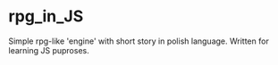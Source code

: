 # rpg_in_JS
Simple rpg-like 'engine' with short story in polish language. Written for learning JS puproses.
